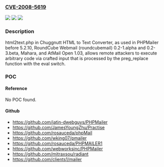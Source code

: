 ### [CVE-2008-5619](https://cve.mitre.org/cgi-bin/cvename.cgi?name=CVE-2008-5619)
![](https://img.shields.io/static/v1?label=Product&message=n%2Fa&color=blue)
![](https://img.shields.io/static/v1?label=Version&message=n%2Fa&color=blue)
![](https://img.shields.io/static/v1?label=Vulnerability&message=n%2Fa&color=brighgreen)

### Description

html2text.php in Chuggnutt HTML to Text Converter, as used in PHPMailer before 5.2.10, RoundCube Webmail (roundcubemail) 0.2-1.alpha and 0.2-3.beta, Mahara, and AtMail Open 1.03, allows remote attackers to execute arbitrary code via crafted input that is processed by the preg_replace function with the eval switch.

### POC

#### Reference
No POC found.

#### Github
- https://github.com/jatin-dwebguys/PHPMailer
- https://github.com/JamesYoungZhu/Practise
- https://github.com/rosauceda/phpMail
- https://github.com/wking07/pmailer
- https://github.com/rosauceda/PHPMAILER1
- https://github.com/webworksinc/PHPMailer
- https://github.com/mitraxsou/radiant
- https://github.com/clients1/mailer

